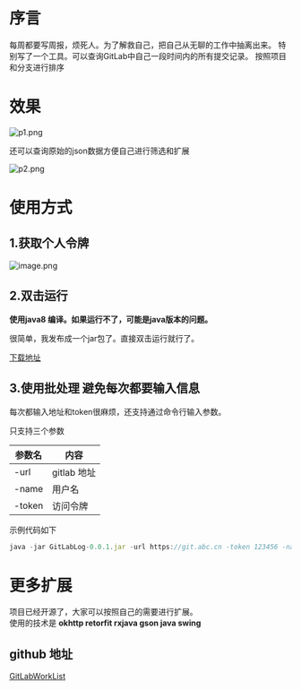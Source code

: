 # 序言
每周都要写周报，烦死人。为了解救自己，把自己从无聊的工作中抽离出来。
特别写了一个工具。可以查询GitLab中自己一段时间内的所有提交记录。
按照项目和分支进行排序

# 效果


![p1.png](https://p1-juejin.byteimg.com/tos-cn-i-k3u1fbpfcp/a1b5e81d6594482f842a181e37a773cc~tplv-k3u1fbpfcp-watermark.image?)

还可以查询原始的json数据方便自己进行筛选和扩展


![p2.png](https://p1-juejin.byteimg.com/tos-cn-i-k3u1fbpfcp/c6323380dec54aebbb4ce8ba0127191d~tplv-k3u1fbpfcp-watermark.image?)

# 使用方式

## 1.获取个人令牌

![image.png](https://p9-juejin.byteimg.com/tos-cn-i-k3u1fbpfcp/6203bbe161f04a51bb4f7222b6ba98cc~tplv-k3u1fbpfcp-watermark.image?)

## 2.双击运行
**使用java8 编译。如果运行不了，可能是java版本的问题。**

很简单，我发布成一个jar包了。直接双击运行就行了。

[下载地址](https://github.com/zhuguohui/GitLabWorkList/blob/master/product/GitLabLog-0.0.1.jar)

## 3.使用批处理 避免每次都要输入信息

每次都输入地址和token很麻烦，还支持通过命令行输入参数。

只支持三个参数

| 参数名 |内容  |
| --- | --- |
| -url | gitlab 地址 |
| -name| 用户名|
|-token| 访问令牌|

示例代码如下
```js
java -jar GitLabLog-0.0.1.jar -url https://git.abc.cn -token 123456 -name zhan.shang
```

# 更多扩展
项目已经开源了，大家可以按照自己的需要进行扩展。
</br>
使用的技术是 
**okhttp retorfit rxjava gson java swing**

## github 地址

[GitLabWorkList](https://github.com/zhuguohui/GitLabWorkList)
